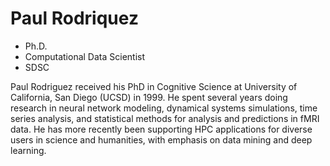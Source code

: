 # Paul Rodriquez
- Ph.D.
- Computational Data Scientist
- SDSC

Paul Rodriguez received his PhD in Cognitive Science at University of California, San Diego (UCSD) in 1999. He spent several years doing research in neural network modeling, dynamical systems simulations, time series analysis, and statistical methods for analysis and predictions in fMRI data. He has more recently been supporting HPC applications for diverse users in science and humanities, with emphasis on data mining and deep learning.
